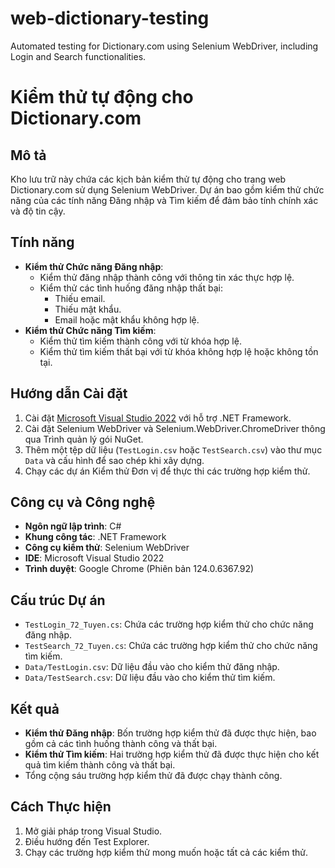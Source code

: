 # web-dictionary-testing
Automated testing for Dictionary.com using Selenium WebDriver, including Login and Search functionalities.
# Kiểm thử tự động cho Dictionary.com
## Mô tả
Kho lưu trữ này chứa các kịch bản kiểm thử tự động cho trang web Dictionary.com sử dụng Selenium WebDriver. Dự án bao gồm kiểm thử chức năng của các tính năng Đăng nhập và Tìm kiếm để đảm bảo tính chính xác và độ tin cậy.

## Tính năng
- **Kiểm thử Chức năng Đăng nhập**:
  - Kiểm thử đăng nhập thành công với thông tin xác thực hợp lệ.
  - Kiểm thử các tình huống đăng nhập thất bại:
    - Thiếu email.
    - Thiếu mật khẩu.
    - Email hoặc mật khẩu không hợp lệ.
- **Kiểm thử Chức năng Tìm kiếm**:
  - Kiểm thử tìm kiếm thành công với từ khóa hợp lệ.
  - Kiểm thử tìm kiếm thất bại với từ khóa không hợp lệ hoặc không tồn tại.

## Hướng dẫn Cài đặt
1. Cài đặt [Microsoft Visual Studio 2022](https://visualstudio.microsoft.com/) với hỗ trợ .NET Framework.
2. Cài đặt Selenium WebDriver và Selenium.WebDriver.ChromeDriver thông qua Trình quản lý gói NuGet.
3. Thêm một tệp dữ liệu (`TestLogin.csv` hoặc `TestSearch.csv`) vào thư mục `Data` và cấu hình để sao chép khi xây dựng.
4. Chạy các dự án Kiểm thử Đơn vị để thực thi các trường hợp kiểm thử.

## Công cụ và Công nghệ
- **Ngôn ngữ lập trình**: C#
- **Khung công tác**: .NET Framework
- **Công cụ kiểm thử**: Selenium WebDriver
- **IDE**: Microsoft Visual Studio 2022
- **Trình duyệt**: Google Chrome (Phiên bản 124.0.6367.92)

## Cấu trúc Dự án
- `TestLogin_72_Tuyen.cs`: Chứa các trường hợp kiểm thử cho chức năng đăng nhập.
- `TestSearch_72_Tuyen.cs`: Chứa các trường hợp kiểm thử cho chức năng tìm kiếm.
- `Data/TestLogin.csv`: Dữ liệu đầu vào cho kiểm thử đăng nhập.
- `Data/TestSearch.csv`: Dữ liệu đầu vào cho kiểm thử tìm kiếm.

## Kết quả
- **Kiểm thử Đăng nhập**: Bốn trường hợp kiểm thử đã được thực hiện, bao gồm cả các tình huống thành công và thất bại.
- **Kiểm thử Tìm kiếm**: Hai trường hợp kiểm thử đã được thực hiện cho kết quả tìm kiếm thành công và thất bại.
- Tổng cộng sáu trường hợp kiểm thử đã được chạy thành công.

## Cách Thực hiện
1. Mở giải pháp trong Visual Studio.
2. Điều hướng đến Test Explorer.
3. Chạy các trường hợp kiểm thử mong muốn hoặc tất cả các kiểm thử.



